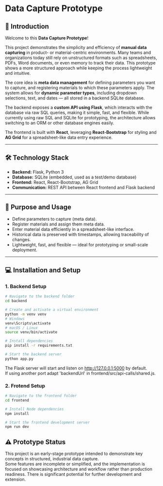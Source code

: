 # Data Capture Prototype

## 🚀 Introduction

Welcome to this **Data Capture Prototype**!  

This project demonstrates the simplicity and efficiency of **manual data capturing** in product- or material-centric environments. Many teams and organizations today still rely on unstructured formats such as spreadsheets, PDFs, Word documents, or even memory to track their data. This prototype shows a more structured approach while keeping the process lightweight and intuitive.

The core idea is **meta data management** for defining parameters you want to capture, and registering materials to which these parameters apply. The system allows for **dynamic parameter types**, including dropdown selections, text, and dates — all stored in a backend SQLite database.  

The backend exposes a **custom API using Flask**, which interacts with the database via raw SQL queries, making it simple, fast, and flexible. While currently using raw SQL and SQLite for prototyping, the architecture allows switching to an ORM or other database engines easily.  

The frontend is built with **React**, leveraging **React-Bootstrap** for styling and **AG Grid** for a spreadsheet-like data entry experience.  

---

## 🛠 Technology Stack

- **Backend:** Flask, Python 3  
- **Database:** SQLite (embedded, used as a test/demo database)  
- **Frontend:** React, React-Bootstrap, AG Grid  
- **Communication:** REST API between React frontend and Flask backend  

---

## 🎯 Purpose and Usage

- Define parameters to capture (meta data).  
- Register materials and assign them meta data.  
- Enter material data efficiently in a spreadsheet-like interface.  
- Historical data is preserved with timestamps, allowing traceability of changes.  
- Lightweight, fast, and flexible — ideal for prototyping or small-scale deployment.  

---

## 💻 Installation and Setup

### 1. Backend Setup

```bash
# Navigate to the backend folder
cd backend

# Create and activate a virtual environment
python -m venv venv
# Windows
venv\Scripts\activate
# macOS / Linux
source venv/bin/activate

# Install dependencies
pip install -r requirements.txt

# Start the backend server
python app.py
```
The Flask server will start and listen on http://127.0.0.1:5000 by default.  
If using another port adapt 'backendUrl' in frontend/src/api-calls/shared.js.

### 2. Frotend Setup

```bash
# Navigate to the frontend folder
cd frontend

# Install Node dependencies
npm install

# Start the frontend development server
npm run dev
```

## ⚠️ Prototype Status
This project is an early-stage prototype intended to demonstrate key concepts in structured, industrial data capture.  
Some features are incomplete or simplified, and the implementation is focused on showcasing architecture and workflow rather than production readiness. There is significant potential for further development and extension.